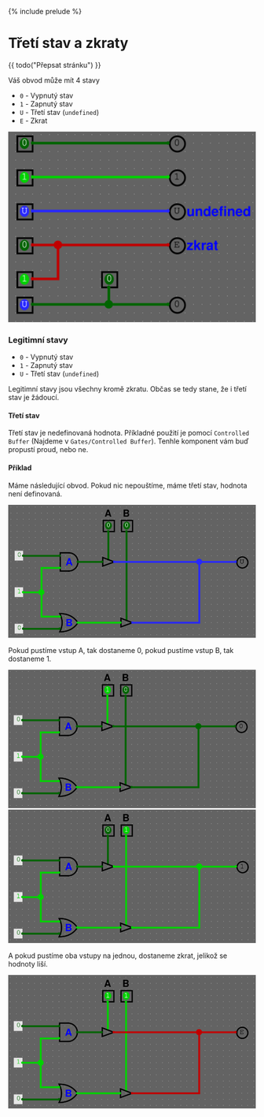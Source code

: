 {% include prelude %}

# Třetí stav a zkraty

{{ todo("Přepsat stránku") }}

Váš obvod může mít 4 stavy

- `0` - Vypnutý stav
- `1` - Zapnutý stav
- `U` - Třetí stav (`undefined`)
- `E` - Zkrat

<img src="../img/logisim-stavy-1.png" width="512px">

### Legitimní stavy

- `0` - Vypnutý stav
- `1` - Zapnutý stav
- `U` - Třetí stav (`undefined`)

Legitimní stavy jsou všechny kromě zkratu. Občas se tedy stane, že i třetí stav je žádoucí.

#### Třetí stav

Třetí stav je nedefinovaná hodnota. Příkladné použití je pomocí `Controlled Buffer` (Najdeme v `Gates/Controlled Buffer`). Tenhle komponent vám buď propustí proud, nebo ne.

#### Příklad

Máme následující obvod. Pokud nic nepouštíme, máme třetí stav, hodnota není definovaná.

<img src="../img/logisim-stavy-2.png" width="512px">

Pokud pustíme vstup A, tak dostaneme 0, pokud pustíme vstup B, tak dostaneme 1.

<img src="../img/logisim-stavy-3.png" width="512px">

<img src="../img/logisim-stavy-4.png" width="512px">

A pokud pustíme oba vstupy na jednou, dostaneme zkrat, jelikož se hodnoty liší.

<img src="../img/logisim-stavy-5.png" width="512px">
